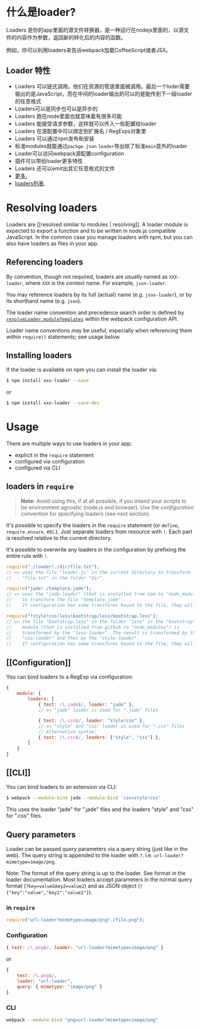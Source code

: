 # 什么是loader?
Loaders 是你的app里面的源文件转换器，是一种运行在nodejs里面的，以源文件的内容作为参数，返回新的转化后的内容的函数。

例如，你可以利用loaders来告诉webpack加载CoffeeScript或者JSX。

## Loader 特性
* Loaders 可以链式调用。他们在资源的管道里面被调用。最后一个loder需要输出的是JavaScript，而在中间的loader输出的可以的是能传到下一级loader的任意格式
* Loaders可以是同步也可以是异步的
* Loaders 跑在node里面也就意味着有很多可能
* Loaders 能接受请求参数，这样就可以传入一些配置给loader
* Loaders 在源配置中可以绑定到扩展名 / RegExps对象里
* Loaders 可以通过npm发布和安装
* 标准modules就能通过`packge.json` `loader`导出除了标准`main`意外的loader
* Loader可以访问webpack源配置configuration
* 插件可以带给loader更多特性
* Loaders 还可以emit出其它任意格式的文件
* [更多.][loaders]
* [loaders列表][list of loaders].

# Resolving loaders

Loaders are [[resolved similar to modules | resolving]]. A loader module is expected to export a function and to be written in node.js compatible JavaScript. In the common case you manage loaders with npm, but you can also have loaders as files in your app.

## Referencing loaders

By convention, though not required, loaders are usually named as `XXX-loader`, where `XXX` is the context name. For example, `json-loader`. 

You may reference loaders by its full (actual) name (e.g. `json-loader`), or by its shorthand name (e.g. `json`). 

The loader name convention and precedence search order is defined by [`resolveLoader.moduleTemplates`](http://webpack.github.io/docs/configuration.html#resolveloader-moduletemplates) within the webpack configuration API. 

Loader name conventions may be useful, especially when referencing them within `require()` statements; see usage below.

## Installing loaders

If the loader is available on npm you can install the loader via:

``` sh
$ npm install xxx-loader --save
```

or

``` sh
$ npm install xxx-loader --save-dev
```
# Usage

There are multiple ways to use loaders in your app:

* explicit in the `require` statement
* configured via configuration
* configured via CLI

## loaders in `require`

> **Note:** Avoid using this, if at all possible, if you intend your scripts to be environment agnostic (node.js and browser). Use the *configuration* convention for specifying loaders (see next section).

It's possible to specify the loaders in the `require` statement (or `define`, `require.ensure`, etc.). Just separate loaders from resource with `!`. Each part is resolved relative to the current directory.

It's possible to overwrite any loaders in the configuration by prefixing the entire rule with `!`.

``` javascript
require("./loader!./dir/file.txt");
// => uses the file "loader.js" in the current directory to transform
//    "file.txt" in the folder "dir".

require("jade!./template.jade");
// => uses the "jade-loader" (that is installed from npm to "node_modules")
//    to transform the file "template.jade"
//    If configuration has some transforms bound to the file, they will still be applied.

require("!style!css!less!bootstrap/less/bootstrap.less");
// => the file "bootstrap.less" in the folder "less" in the "bootstrap"
//    module (that is installed from github to "node_modules") is
//    transformed by the "less-loader". The result is transformed by the
//    "css-loader" and then by the "style-loader".
//    If configuration has some transforms bound to the file, they will not be applied.
```


## [[Configuration]]

You can bind loaders to a RegExp via configuration:

``` javascript
{
	module: {
		loaders: [
			{ test: /\.jade$/, loader: "jade" },
			// => "jade" loader is used for ".jade" files

			{ test: /\.css$/, loader: "style!css" },
			// => "style" and "css" loader is used for ".css" files
			// Alternative syntax:
			{ test: /\.css$/, loaders: ["style", "css"] },
		]
	}
}
```

## [[CLI]]

You can bind loaders to an extension via CLI:

``` sh
$ webpack --module-bind jade --module-bind 'css=style!css'
```

This uses the loader "jade" for ".jade" files and the loaders "style" and "css" for ".css" files.

## Query parameters

Loader can be passed query parameters via a query string (just like in the web). The query string is appended to the loader with `?`. i.e. `url-loader?mimetype=image/png`.

Note: The format of the query string is up to the loader. See format in the loader documentation. Most loaders accept parameters in the normal query format (`?key=value&key2=value2`) and as JSON object (`?{"key":"value","key2":"value2"}`).

### in `require`

``` javascript
require("url-loader?mimetype=image/png!./file.png");
```

### Configuration

``` javascript
{ test: /\.png$/, loader: "url-loader?mimetype=image/png" }
```

or

``` javascript
{
	test: /\.png$/,
	loader: "url-loader",
	query: { mimetype: "image/png" }
}
```


### CLI

``` sh
webpack --module-bind "png=url-loader?mimetype=image/png"
```

[loaders]: docs/loaders.md
[list of loaders]: docs/list-of-loaders